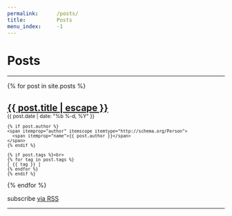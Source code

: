 ```yaml
---
permalink:      /posts/
title:          Posts
menu_index:     -1
---
```

# Posts

---

<style>
.post-meta {
  margin-top: -1.5em;
  display: block;
}
</style>

{% for post in site.posts %}
<article itemid="{{ post.id | absolute_url }}" itemscope itemtype="http://schema.org/BlogPosting">
  <h2 class="post-title" itemprop="headline">
    <a href="{{ post.url | absolute_url }}" itemprop="url">
      {{ post.title | escape }}
    </a>
  </h2>
  <small class="post-meta">
    <time datetime="{{ post.date | date_to_xmlschema }}" itemprop="datePublished">
      {{ post.date | date: "%b %-d, %Y" }}
    </time>

    {% if post.author %}
    <span itemprop="author" itemscope itemtype="http://schema.org/Person">
      <span itemprop="name">{{ post.author }}</span>
    </span>
    {% endif %}

    {% if post.tags %}<br>
    {% for tag in post.tags %}
    [ {{ tag }} ]
    {% endfor %}
    {% endif %}
  </small>
</article>
{% endfor %}
<p>
  subscribe <a class="rss-link" href="{{ "/feed.xml" | absolute_url }}">via RSS</a>
</p>

---
